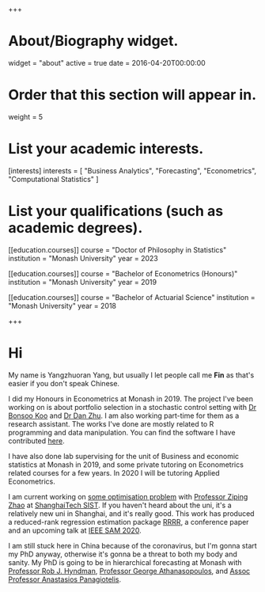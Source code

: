 +++
# About/Biography widget.
widget = "about"
active = true
date = 2016-04-20T00:00:00

# Order that this section will appear in.
weight = 5

# List your academic interests.
[interests]
  interests = [
    "Business Analytics",
    "Forecasting",
    "Econometrics",
    "Computational Statistics"
  ]

# List your qualifications (such as academic degrees).

[[education.courses]]
  course = "Doctor of Philosophy in Statistics"
  institution = "Monash University"
  year = 2023

[[education.courses]]
  course = "Bachelor of Econometrics (Honours)"
  institution = "Monash University"
  year = 2019

[[education.courses]]
  course = "Bachelor of Actuarial Science"
  institution = "Monash University"
  year = 2018

 
+++

# Hi

My name is Yangzhuoran Yang, but usually I let people call me __Fin__ as that's easier if you don't speak Chinese.


I did my Honours in Econometrics at Monash in 2019. The project I've been working on is about portfolio selection in a stochastic control setting with [Dr Bonsoo Koo](https://research.monash.edu/en/persons/bonsoo-koo) and [Dr Dan Zhu](https://research.monash.edu/en/persons/dan-zhu). I am also working part-time for them as a research assistant. The works I've done are mostly related to R programming and data manipulation. You can find the software I have contributed [here](/software/).

I have also done lab supervising for the unit of Business and economic statistics at Monash in 2019, and some private tutoring on Econometrics related courses for a few years. In 2020 I will be tutoring Applied Econometrics. 


I am current working on [some optimisation problem](/project/rrrr/) with [Professor Ziping Zhao](http://zipingzhao.github.io/) at [ShanghaiTech SIST](http://sist.shanghaitech.edu.cn/sist_en/). If you haven't heard about the uni, it's a relatively new uni in Shanghai, and it's really good. This work has produced a reduced-rank regression estimation package [RRRR](https://pkg.yangzhuoranyang.com/RRRR/), a conference paper and an upcoming talk at [IEEE SAM 2020](http://www.sam2020.cn/).

I am still stuck here in China because of the coronavirus, but I'm gonna start my PhD anyway, otherwise it's gonna be a threat to both my body and sanity. My PhD is going to be in hierarchical forecasting at Monash with [Professor Rob J. Hyndman](https://robjhyndman.com/), [Professor George Athanasopoulos](https://research.monash.edu/en/persons/george-athanasopoulos), and [Assoc Professor Anastasios Panagiotelis](https://research.monash.edu/en/persons/anastasios-panagiotelis). 






